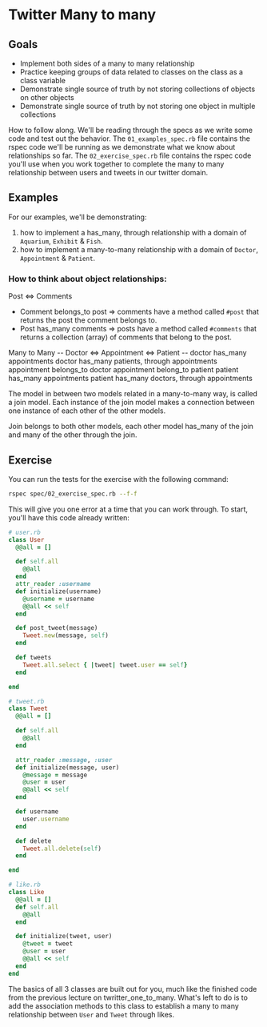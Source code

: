 # Twitter Many to many
## Goals
* Implement both sides of a many to many relationship
* Practice keeping groups of data related to classes on the class as a class variable
* Demonstrate single source of truth by not storing collections of objects on other objects
* Demonstrate single source of truth by not storing one object in multiple collections

How to follow along. We'll be reading through the specs as we write some code and test out the behavior. The `01_examples_spec.rb` file contains the rspec code we'll be running as we demonstrate what we know about relationships so far. The `02_exercise_spec.rb` file contains the rspec code you'll use when you work together to complete the many to many relationship between users and tweets in our twitter domain.

## Examples

For our examples, we'll be demonstrating:
1. how to implement a has_many, through relationship with a domain of `Aquarium`, `Exhibit` & `Fish`.
2. how to implement a many-to-many relationship with a domain of `Doctor`, `Appointment` & `Patient`.

### How to think about object relationships:

Post <=> Comments
- Comment belongs_to post => comments have a method called `#post` that returns the post the comment belongs to.
- Post has_many comments => posts have a method called `#comments` that returns a collection (array) of comments that belong to the post.


Many to Many 
-- Doctor <=> Appointment <=> Patient --
doctor has_many appointments 
doctor has_many patients, through appointments
appointment belongs_to doctor
appointment belong_to patient
patient has_many appointments
patient has_many doctors, through appointments

The model in between two models related in a many-to-many way, is called a join model. Each instance of the join model makes a connection between one instance of each other of the other models. 

Join belongs to both other models, each other model has_many of the join and many of the other through the join.

## Exercise

You can run the tests for the exercise with the following command:

```bash
rspec spec/02_exercise_spec.rb --f-f
```
This will give you one error at a time that you can work through. To start, you'll have this code already written: 

```rb
# user.rb
class User 
  @@all = []

  def self.all 
    @@all 
  end
  attr_reader :username
  def initialize(username)
    @username = username
    @@all << self
  end

  def post_tweet(message)
    Tweet.new(message, self)
  end

  def tweets
    Tweet.all.select { |tweet| tweet.user == self}
  end

end
```

```rb
# tweet.rb
class Tweet 
  @@all = []

  def self.all
    @@all
  end

  attr_reader :message, :user
  def initialize(message, user)
    @message = message
    @user = user
    @@all << self
  end

  def username 
    user.username
  end

  def delete 
    Tweet.all.delete(self) 
  end

end
```

```rb
# like.rb
class Like 
  @@all = []
  def self.all 
    @@all 
  end

  def initialize(tweet, user)
    @tweet = tweet 
    @user = user
    @@all << self
  end
end
```

The basics of all 3 classes are built out for you, much like the finished code from the previous lecture on twritter_one_to_many. What's left to do is to add the association methods to this class to establish a many to many relationship between `User` and `Tweet` through likes.
